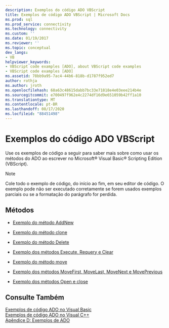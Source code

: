 ```yaml
---
description: Exemplos do código ADO VBScript
title: Exemplos de código ADO VBScript | Microsoft Docs
ms.prod: sql
ms.prod_service: connectivity
ms.technology: connectivity
ms.custom: ''
ms.date: 01/19/2017
ms.reviewer: ''
ms.topic: conceptual
dev_langs:
- VB
helpviewer_keywords:
- VBScript code examples [ADO], about VBScript code examples
- VBScript code examples [ADO]
ms.assetid: 78bb9a95-7ac4-44b6-818b-d1787f952ed7
author: rothja
ms.author: jroth
ms.openlocfilehash: 68a63c48615dabb7bc33e71818e4e03eee214b4e
ms.sourcegitcommit: e700497f962e4c2274df16d9e651059b42ff1a10
ms.translationtype: MT
ms.contentlocale: pt-BR
ms.lasthandoff: 08/17/2020
ms.locfileid: "88451498"
---
```

# <a name="ado-code-examples-vbscript"></a>Exemplos do código ADO VBScript
Use os exemplos de código a seguir para saber mais sobre como usar os métodos do ADO ao escrever no Microsoft® Visual Basic® Scripting Edition (VBScript).  
  
> [!NOTE]
>  Cole todo o exemplo de código, do início ao fim, em seu editor de código. O exemplo pode não ser executado corretamente se forem usados exemplos parciais ou se a formatação do parágrafo for perdida.  
  
## <a name="methods"></a>Métodos  
  
-   [Exemplo do método AddNew](../../../ado/reference/ado-api/addnew-method-example-vbscript.md)  
  
-   [Exemplo do método clone](../../../ado/reference/ado-api/clone-method-example-vbscript.md)  
  
-   [Exemplo do método Delete](../../../ado/reference/ado-api/delete-method-example-vbscript.md)  
  
-   [Exemplo dos métodos Execute, Requery e Clear](../../../ado/reference/ado-api/execute-requery-and-clear-methods-example-vbscript.md)  
  
-   [Exemplo do método move](../../../ado/reference/ado-api/move-method-example-vbscript.md)  
  
-   [Exemplo dos métodos MoveFirst, MoveLast, MoveNext e MovePrevious](../../../ado/reference/ado-api/movefirst-movelast-movenext-and-moveprevious-methods-example-vbscript.md)  
  
-   [Exemplo dos métodos Open e close](../../../ado/reference/ado-api/open-and-close-methods-example-vbscript.md)  
  
## <a name="see-also"></a>Consulte Também  
 [Exemplos de código ADO no Visual Basic](../../../ado/reference/ado-api/ado-code-examples-in-visual-basic.md)   
 [Exemplos de código ADO no Visual C++](../../../ado/reference/ado-api/ado-code-examples-in-visual-c.md)   
 [Apêndice D: Exemplos de ADO](../../../ado/guide/appendixes/appendix-d-ado-samples.md)
